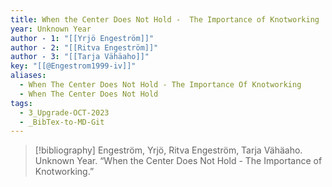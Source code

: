 ```yaml
---
title: When the Center Does Not Hold -  The Importance of Knotworking
year: Unknown Year
author - 1: "[[Yrjö Engeström]]"
author - 2: "[[Ritva Engeström]]"
author - 3: "[[Tarja Vähäaho]]"
key: "[[@Engestrom1999-iv]]"
aliases:
  - When The Center Does Not Hold - The Importance Of Knotworking
  - When The Center Does Not Hold
tags:
  - 3_Upgrade-OCT-2023
  - _BibTex-to-MD-Git
---
```


> [!bibliography]
> Engeström, Yrjö, Ritva Engeström, Tarja Vähäaho. Unknown Year. “When the Center Does Not Hold -  The Importance of Knotworking.”